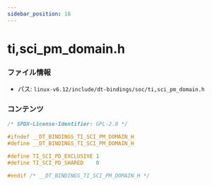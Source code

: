 ```yaml
---
sidebar_position: 18
---
```

# ti,sci_pm_domain.h

### ファイル情報

- パス: `linux-v6.12/include/dt-bindings/soc/ti,sci_pm_domain.h`

### コンテンツ

```h
/* SPDX-License-Identifier: GPL-2.0 */

#ifndef __DT_BINDINGS_TI_SCI_PM_DOMAIN_H
#define __DT_BINDINGS_TI_SCI_PM_DOMAIN_H

#define TI_SCI_PD_EXCLUSIVE	1
#define TI_SCI_PD_SHARED	0

#endif /* __DT_BINDINGS_TI_SCI_PM_DOMAIN_H */

```
